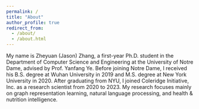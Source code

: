 ```yaml
---
permalink: /
title: "About"
author_profile: true
redirect_from: 
  - /about/
  - /about.html
---
```


My name is Zheyuan (Jason) Zhang, a first-year Ph.D. student in the Department of Computer Science and Engineering at the University of Notre Dame, advised by Prof. Yanfang Ye. Before joining Notre Dame, I received his B.S. degree at Wuhan University in 2019 and M.S. degree at New York University in 2020. After graduating from NYU, I joined Coleridge Initiative, Inc. as a research scientist from 2020 to 2023. My research focuses mainly on graph representation learning, natural language processing, and health & nutrition intelligence. 
